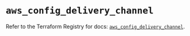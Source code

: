 # `aws_config_delivery_channel`

Refer to the Terraform Registry for docs: [`aws_config_delivery_channel`](https://registry.terraform.io/providers/hashicorp/aws/5.95.0/docs/resources/config_delivery_channel).
